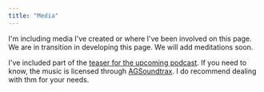 ```yaml
---
title: "Media"
---
```

I'm including media I've created or where I've been involved on this page. We are in transition in developing this page. We will add meditations soon. 

I've included part of the [teaser for the upcoming podcast](/media/2024-voice-music-intro-10-seconds-in.mp3). If you need to know, the music is licensed through [AGSoundtrax](https://www.agsoundtrax.com/all-catalog). I do recommend dealing with thm for your needs. 